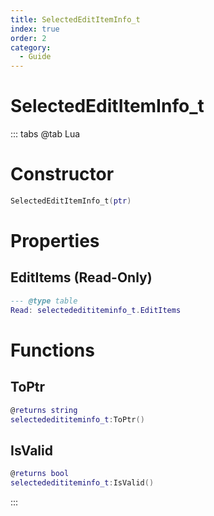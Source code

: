 ```yaml
---
title: SelectedEditItemInfo_t
index: true
order: 2
category:
  - Guide
---
```


# SelectedEditItemInfo_t

::: tabs
@tab Lua
# Constructor
```lua
SelectedEditItemInfo_t(ptr)
```
# Properties
## EditItems (Read-Only)
```lua
--- @type table
Read: selectededititeminfo_t.EditItems
```
# Functions
## ToPtr
```lua
@returns string
selectededititeminfo_t:ToPtr()
```
## IsValid
```lua
@returns bool
selectededititeminfo_t:IsValid()
```

:::